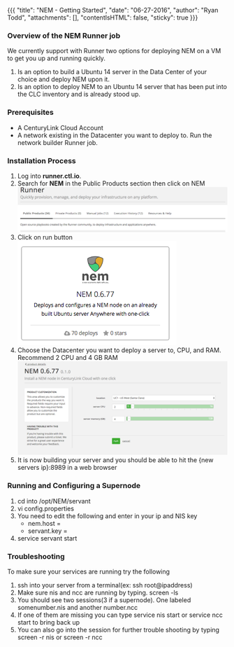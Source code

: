 {{{
  "title": "NEM - Getting Started",
  "date": "06-27-2016",
  "author": "Ryan Todd",
  "attachments": [],
  "contentIsHTML": false,
  "sticky": true
}}}

### Overview of the NEM Runner job
We currently support with Runner two options for deploying NEM on a VM to get you up and running quickly.

1. Is an option to build a Ubuntu 14 server in the Data Center of your choice and deploy NEM upon it.
2. Is an option to deploy NEM to an Ubuntu 14 server that has been put into the CLC inventory and is already stood up.

### Prerequisites
* A CenturyLink Cloud Account
* A network existing in the Datacenter you want to deploy to. Run the network builder Runner job.

### Installation Process

1. Log into **runner.ctl.io**.
2. Search for **NEM** in the Public Products section then click on NEM
  ![Search NEM](https://raw.githubusercontent.com/rmtodd618/nem/master/images/nem1.png)
3. Click on run button
  ![Click on Run](https://raw.githubusercontent.com/rmtodd618/nem/master/images/nem2-1.png)
4. Choose the Datacenter you want to deploy a server to, CPU, and RAM. Recommend 2 CPU and 4 GB RAM
  ![Config Server](https://raw.githubusercontent.com/rmtodd618/nem/master/images/nem3.png)
5. It is now building your server and you should be able to hit the {new servers ip}:8989 in a web browser

### Running and Configuring a Supernode

1. cd into /opt/NEM/servant
2. vi config.properties 
3. You need to edit the following and enter in your ip and NIS key
    * nem.host = <put vps ip address here>
    * servant.key = <put your NIS boot key here>
4. service servant start


### Troubleshooting
To make sure your services are running try the following

1. ssh into your server from a terminal(ex: ssh root@ipaddress)
2. Make sure nis and ncc are running by typing. screen -ls
3. You should see two sessions(3 if a supernode). One labeled somenumber.nis and another number.ncc
4. If one of them are missing you can type service nis start or service ncc start to bring back up
5. You can also go into the session for further trouble shooting by typing screen -r nis or screen -r ncc

